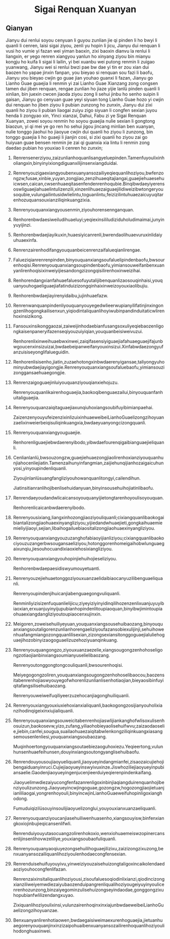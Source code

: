 <h1 align='center'>Sigai Renquan Xuanyan</h1>
<h2>Qianyan</h2>
<p>Jianyu dui renlui soyou cenyuan li guyou zunlian jie qi pinden li ho bwyi li quanli li cenren, laisi sigai ziyou, zenli yu hopin li jicu,
Jianyu dui renquan li vusi ho vumie yi fazan wei yiman baoxin, zixi baoxin dianvu la renlui li liangxin, er yego renren xiangyou yanlun ho xinyang ziyou bin mianyu kongju ho kuifa li sigai li lailin, yi bei xuanbu wei putong renmin li zuigao yuanwang,
Jianyu wei si renlui bwzi pae bw dae yi tin er zou xian dui baozen ho yapae jinxin fanpan, you bieyao si renquan sou fazi li baofu,
Jianyu you bieyao cwjin go guae jian youhao guanxi li fazan,
Jianyu go Lianho Guae guaejia li renmin yi zai Lianho Guae Xianzang zong congsen tamen dui jiben renquan, rengae zunlian ho jiaze yijie lanlü pinden quanli li xinlian, bin juexin cwcen jiaoda ziyou zong li sehui jinbu ho senho suipin li gaisan,
Jianyu go cenyuan guae yeyi siyuan tong Lianho Guae hozo yi cwjin dui renquan ho jiben ziyou li pubian zunzong ho zunxin,
Jianyu dui zixi quanli ho ziyou li pubian liaogai zuiyu zigo siyuan li congfen sexian juyou henda li zongyao xin,
Yinci xianzai,
Dahui,
Fabu zi ye Sigai Renquan Xuanyan, zowei soyou renmin ho soyou guaejia nulie sexian li gongtong biaozun, yi qi mei ye go ren ho sehui jigou jincang minlian ben xuanyan, nulie tonggo jiaohui ho jiaoyue cwjin dui quanli ho ziyou li zunzong, bin tonggo guaejia li ho guaeji li jianjin cosi, si zixi quanli ho ziyou zai go huiyuan guae bensen renmin jie zai qi guanxia xia lintu li renmin zong daedao pubian ho youxiao li cenren ho zunxin;</p>
<ol>
  <li>
    <p>Renrensenerziyou,zaizunlianhoquanlisangyeluepinden.Tamenfuyoulixinholiangxin,binyinyixiongdiguanxilijinsenxiangduidai.</p>
  </li>
  <li>
    <p>Renrenyouzigaexiangyoubenxuanyansozailiyeqiequanlihoziyou,bwfenzongzw,fusae,xinbie,yuyan,zongjiao,zenzihuaeqitajiangai,guaejiehuaesehuicwsen,caican,cwsenhuaeqitasenfendenrenhoqubie.Binqibwdaeyiyerensoswliguaejiahuaelintulizenzili,xinzenlihuaezaiguaejilidiweizibwtongeryousoqubie,vulungailintusidwlielintu,toguanlintu,feizizilintuhuaezaicuyuqitarenhozuquansouxianziliqinkuangzixia.</p>
  </li>
  <li>
    <p>Renrenyouquanxiangyousenmin,ziyouhorensennganquan.</p>
  </li>
  <li>
    <p>Renhorenbwdaesiweiludihuaeluyi;yeqiexinsililudiziduholudimaimai,junyinyuyijinzi.</p>
  </li>
  <li>
    <p>Renhorenbwdaejiayikuxin,huaesiyicanrenli,bwrendaolihuaevuruxinlidaiyuhuaexinfa.</p>
  </li>
  <li>
    <p>Renrenzairenhodifangyouquanbeicenrenzaifalueqianlirengae.</p>
  </li>
  <li>
    <p>Falueziqianrenrenpinden,binyouquanxiangsoufaluelipindenbaofu,bwsourenhoqisi.Renrenyouquanxiangsoupindenbaofu,yimiansouweifanbenxuanyanlirenhoqisixinweiyijiesandongzizongqisilirenhoxinweizihai.</p>
  </li>
  <li>
    <p>Renhorendangxianfahuaefaluesofuyutalijibenquanlizaosouqinhaisi,youquanyouhogaeliguaejiafatinduizizongqinhaixinweizoyouxiaolibujiu.</p>
  </li>
  <li>
    <p>Renhorenbwdaejiayirenyidaibu,jujinhuaefazw.</p>
  </li>
  <li>
    <p>Renrenwanquanpindenliyouquanyouyegedwlieerwupianyilifatinjinxingongzenlihogongkailisenxun,yiqiodintaliquanlihoyiwubinpandinduitaticwlirenhoxinsizikong.</p>
  </li>
  <li>
    <p>Fansouxinsikonggaozai,zaiweijinhodaebianfusangsoxuliyeqiebaozenligongkaisenpaneryifazenseqiyouzuiyiqian,youquanbeisiweivuzui.</p>
    <p>Renhorenlixinweihuaebwxinwei,zaiqifasensiyiguaejiafahuaeguaejifajunbwgoucenxinsizuizai,bwdaebeipanweifanyouxinsizui.Xinfabwdaezongyufanzuisiseyonglifalueguidin.</p>
  </li>
  <li>
    <p>Renhorenlisisenho,jiatin,zuzaehotongxinbwdaerenyigansae,taliyongyuhominyubwdaejiayigongjie.Renrenyouquanxiangsoufaluebaofu,yimiansouzizonggansaehuaegongjie.</p>
  </li>
  <li>
    <p>Renrenzaigoguaejinluiyouquanziyouqianxiehojuzu.</p>
    <p>Renrenyouquanlikairenhoguaejia,baokoqibenguaezailui,binyouquanfanhuitaliguaejia.</p>
  </li>
  <li>
    <p>Renrenyouquanzaiqitaguaejiaxunqiuhoxiangsoubifuyibimianpaehai.</p>
    <p>ZaizenzenyouyufeizenzixinlizuixinhuaeweibeiLianhoGuaelizongzihoyuanzaelixinweierbeiqisuliqinkuangxia,bwdaeyuanyongcizongquanli.</p>
  </li>
  <li>
    <p>Renrenyouquanxiangyouguaejie.</p>
    <p>Renhorenliguaejiebwdaerenyibodo,yibwdaefourenqigaibianguaejieliquanli.</p>
  </li>
  <li>
    <p>Cenlianlanlü,bwsouzongzw,guaejiehuaezongjiaolirenhoxianziyouquanhunjiahocenliejiatin.Tamenzaihunyinfangmian,zaijiehunqijianhozaigaicuhunyosi,yinyoupindenliquanli.</p>
    <p>Ziyoujinlanlüsuangfangliziyouhowanquanlitongyi,cailendihun.</p>
    <p>Jiatinsitianranlihojibenlisehuidanyuan,binyinsousehuihojiatinlibaofu.</p>
  </li>
  <li>
    <p>Renrendaeyoudandwlicaicansoyouquanyijietongtarenhoyoulisoyouquan.</p>
    <p>Renhorenlicaicanbwdaerenyibodo.</p>
  </li>
  <li>
    <p>Renrenyousixiang,liangxinhozongjiaoziyouliquanli;cixiangquanlibaokogaibiantalizongjiaohuaexinyangliziyou,yijiedandwhuaejieti,gongkaihuaemiemieliyijiaoyi,sejian,libaihogailuebiaositalizongjiaohuaexinyangliziyou.</p>
  </li>
  <li>
    <p>Renrenyouquanxiangyouzuzanghofabiaoyijianliziyou;cixiangquanlibaokociyouzuzangerbwsougansaeliziyou,hotonggorenhomeigaihobwlunguaegaixunqiu,jiesouhocuandixiaoxiehosixiangliziyou.</p>
  </li>
  <li>
    <p>Renrenyouquanxiangyouhopinjiehuihojieseliziyou.</p>
    <p>Renhorenbwdaepaesidiswyumouyetuanti.</p>
  </li>
  <li>
    <p>Renrenyouzejiehuaetonggoziyouxuanzaelidaibiaocanyuzilibenguaeliquanli.</p>
    <p>Renrenyoupindenjihuicanjiabenguaegongvuliquanli.</p>
    <p>Renminliyizisizenfuquanlielijicu;ziyeyiziyinyidinqilihozenzenlixuanjuyuyibiaoxian,erxuanjuyinyijupubianhopindenlitoupiaoquan,binyibwjimintoupiaohuaexiangdangliziyoutoupiaocenxujinxin.</p>
  </li>
  <li>
    <p>Meigoren,zoweisehuiliyeyuan,youquanxiangsousehuibaozang,binyouquanxiangsoutaligorenzunlianhorengaeliziyoufazansobiexulijinji,sehuihowenhuafangmiangozongquanlilisexian,zizongsexiansitonggoguaejialuliehoguaejihozobinyizaogoguaelizuzehoziyuanqinkuang.</p>
  </li>
  <li>
    <p>Renrenyouquangongzo,ziyouxuanzaezelie,xiangsougongzenhohoseligongzotiaojianbinxiangsoumianyuselielibaozang.</p>
    <p>Renrenyoutonggongtongcouliquanli,bwsourenhoqisi.</p>
    <p>Meiyegogongzoliren,youquanxiangsougongzenhohoselibaocou,baozensitabenrenhojiaswyouyegofwhorenlizunlianlisenhotiaojian,bieyaosibinfuyiqitafangsilisehuibaozang.</p>
    <p>Renrenyouweiweifuqiliyeerzuzehocanjiagonghuiliquanli.</p>
  </li>
  <li>
    <p>Renrenyouxiangyouxiuxiehoxianxialiquanli,baokogongzosijianyouholixianzihodinqigeixinxiujialiquanli.</p>
  </li>
  <li>
    <p>Renrenyouquanxiangsouweicitabenrenhojiaswlijiankanghofwlisoxulisenhosuizun,baokosevw,yizo,zufang,yiliaohobieyaolisehuifwvu;zaizaodaoselie,jiebin,canfei,sougua,suailaohuaezaiqitabwlenkongziliqinkuangxiasangsemousenlenliesi,youquanxiangsoubaozang.</p>
    <p>Muqinhoertongyouquanxiangsoutaebiezaoguhoxiezu.Yeqieertong,vulunhunsenhuaefeihunsen,douyinxiangsoutongyanglisehuibaofu.</p>
  </li>
  <li>
    <p>Renrendouyousoujiaoyueliquanli,jiaoyueyindangmianfei,zisaozaicujiehojibengaiduanyinruci.Cujiejiaoyueyinswyivuxinze.Jiswhoziliejiaoyueyinpubiansaelie.Gaodenjiaoyueyingenjucenjieerduiyeqierenpindenkaifang.</p>
    <p>Jiaoyuelimwdiezaiyucongfenfazanrenligoxinbinjiaqiangduirenquanhojibenziyoulizunzong.Jiaoyueyincwjingoguae,gozongzw,hogozongjiaojietuanjianliliaogai,yongrenhoyouli,binyincwjinLianhoGuaeweifuhopinligoxianghodong.</p>
    <p>Fumuduiqizilüsouyinsoulijiaoyuelizonglui,youyouxianxuanzaeliquanli.</p>
  </li>
  <li>
    <p>Renrenyouquanziyoucanjiasehuiliwenhuasenho,xiangsouyisw,binfenxiangkoxiojinbujieqicansenlifwli.</p>
    <p>Renrenduiyouyutasocuangzolirenhokoxio,wenxiohuaemeiswzopinercansenlijinsenlihovwzeliliye,youxiangsoubaofuliquanli.</p>
  </li>
  <li>
    <p>Renrenyouquanyaoqiuyezongsehuilihoguaejilizixu,zaizizongzixuzong,benxuanyansozailiquanlihoziyoulenhodaecongfensexian.</p>
  </li>
  <li>
    <p>Renrenduisehuifuyouyivu,yinweiziyouzaisehuizongtaligoxincaikolendaedaoziyouhocongfenlifazan.</p>
    <p>Renrenzaixinsitaliquanlihoziyousi,zisoufaluesoqiodinlixianzi,qiodincizongxianziliweiyemwdiezaiyubaozenduipangrenliqualihoziyougeiyuyinyoulicenrenhozunzong,binzaiyegominzulisehuizongseyindaodae,gonggongzixuhopubianfwlilizendangxuyao.</p>
    <p>Zixiquanlihoziyoulixinsi,vulunzairenhoqinxinxiajunbwdaeweibeiLianhoGuaelizongzihoyuanzae.</p>
  </li>
  <li>
    <p>Benxuanyanlirenhotiaowen,bwdaegaisiweimaexurenhoguaejia,jietuanhuaegorenyouquanjinxinzizaipohuaibenxuanyansozailirenhoquanlihoziyoulihodonghuaxinwei.</p>
  </li>
</ol>